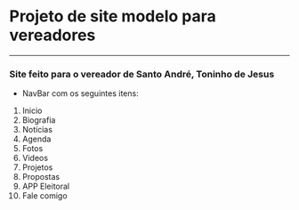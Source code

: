 # Projeto de site modelo para vereadores

------------

### Site feito para o vereador de Santo André, Toninho de Jesus

- NavBar com os seguintes itens:

01. Inicio
02. Biografia
03. Notícias
04. Agenda
05. Fotos
06. Videos
07. Projetos
08. Propostas
09. APP Eleitoral
10. Fale comigo
